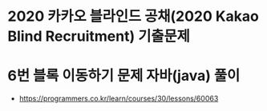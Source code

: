 # 2020 카카오 블라인드 공채(2020 Kakao Blind Recruitment) 기출문제
# 6번 블록 이동하기 문제 자바(java) 풀이
- https://programmers.co.kr/learn/courses/30/lessons/60063